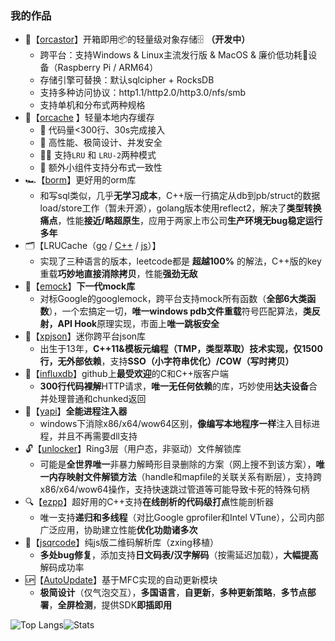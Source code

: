 ### 我的作品

- 🐋【[orcastor](https://github.com/orcastor)】开箱即用📦的轻量级对象存储🗄️ **（开发中）**
  - 跨平台：支持Windows & Linux主流发行版 & MacOS & 廉价低功耗🔋设备（Raspberry Pi / ARM64）
  - 存储引擎可替换：默认sqlcipher + RocksDB
  - 支持多种访问协议：http1.1/http2.0/http3.0/nfs/smb
  - 支持单机和分布式两种规格
- 🦄【[orcache](https://github.com/orca-zhang/orcache) 】轻量本地内存缓存
  - 🤏 代码量<300行、30s完成接入   
  - 🚀 高性能、极简设计、并发安全
  - 🏳️‍🌈 支持`LRU` 和 `LRU-2`两种模式   
  - 🦖 额外小组件支持分布式一致性
- 🏎️【[borm](https://github.com/orca-zhang/borm)】更好用的orm库
  - 和写sql类似，几乎**无学习成本**，C++版一行搞定从db到pb/struct的数据load/store工作（暂未开源），golang版本使用reflect2，解决了**类型转换痛点**，性能**接近/略超原生**，应用于两家上市公司**生产环境无bug稳定运行多年**
- 🗂️【LRUCache（[go](https://github.com/orca-zhang/lrucache) / [C++](https://github.com/ez8-co/linked_hash) / [js](https://github.com/orca-zhang/cache.js)）】
  - 实现了三种语言的版本，leetcode都是 **超越100%** 的解法，C++版的key重载**巧妙地直接消除拷贝**，性能**强劲无敌**
- 🐞【[emock](https://github.com/ez8-co/emock)】**下一代mock库**
  - 对标Google的googlemock，跨平台支持mock所有函数（**全部6大类函数**），一个宏搞定一切，**唯一windows pdb文件重载**符号匹配算法，**类反射，API Hook**原理实现，市面上**唯一跳板安全**
- 🚀【[xpjson](https://github.com/ez8-co/xpjson)】迷你跨平台json库
  - 出生于13年，**C++11&模板元编程（TMP，类型萃取）技术实现，仅1500行，无外部依赖**，支持**SSO（小字符串优化）/COW（写时拷贝）**
- 💜【[influxdb](https://github.com/orca-zhang/influxdb-cpp)】github上**最受欢迎**的C和C++版客户端
  - **300行代码裸解**HTTP请求，**唯一无任何依赖**的库，巧妙使用**达夫设备**合并处理普通和chunked返回
- 💉【[yapi](https://github.com/ez8-co/yapi)】**全能进程注入器**
  - windows下消除x86/x64/wow64区别，**像编写本地程序一样**注入目标进程，并且不再需要dll支持
- 🔓【[unlocker](https://github.com/ez8-co/unlocker)】Ring3层（用户态，非驱动）文件解锁库
  - 可能是**全世界唯一**非暴力解畸形目录删除的方案（网上搜不到该方案），**唯一内存映射文件解锁方法**（handle和mapfile的关联关系有断层），支持跨x86/x64/wow64操作，支持快速跳过管道等可能导致卡死的特殊句柄
- 🔍【[ezpp](https://github.com/ez8-co/ezpp)】超好用的C++支持**在线剖析的代码级打点**性能剖析器
  - 唯一支持**递归和多线程**（对比Google gprofiler和Intel VTune），公司内部广泛应用，协助建立性能**优化功勋诸多次**
- 🔲【[jsqrcode](https://github.com/ez8-co/jsqrcode)】纯js版二维码解析库（zxing移植）
  - **多处bug修复**，添加支持**日文码表/汉字解码**（按需延迟加载），**大幅提高**解码成功率
- 🆙【[AutoUpdate](https://github.com/MFCer/AutoUpdate)】基于MFC实现的自动更新模块
  - **极简设计**（仅气泡交互），**多国语言**，**自更新**，**多种更新策略**，**多节点部署**，**全屏检测**，提供SDK**即插即用**

![Top Langs](https://github-readme-stats.vercel.app/api/top-langs/?username=orca-zhang&hide=html&layout=compact)![Stats](https://github-readme-stats.vercel.app/api?username=orca-zhang&count_private=true&line_height=20)

